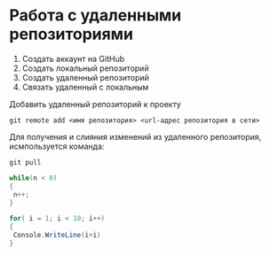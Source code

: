 # Работа с удаленными репозиториями

1. Создать аккаунт на GitHub
2. Создать локальный репозиторий 
3. Создать удаленный репозиторий
4. Связать удаленный с локальным

Добавить удаленный репозиторий к проекту
```
git remote add <имя репозитория> <url-адрес репозитория в сети>
```

Для получения и слияния изменений из удаленного репозитория, исмпользуется команда:
```
git pull
```

```C#
while(n < 0)
{
 n++;
}
```

```C#
for( i = 1; i < 10; i++)
{
 Console.WriteLine(i+i)
}
```

